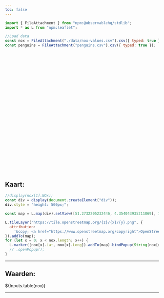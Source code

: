 ```yaml
---
toc: false
---
```


<style>

.hero {
  display: flex;
  flex-direction: column;
  align-items: center;
  font-family: var(--sans-serif);
  margin: 4rem 0 8rem;
  text-wrap: balance;
  text-align: center;
}

.hero h1 {
  margin: 2rem 0;
  max-width: none;
  font-size: 14vw;
  font-weight: 900;
  line-height: 1;
  background: linear-gradient(30deg, var(--theme-foreground-focus), currentColor);
  -webkit-background-clip: text;
  -webkit-text-fill-color: transparent;
  background-clip: text;
}

.hero h2 {
  margin: 0;
  max-width: 34em;
  font-size: 20px;
  font-style: initial;
  font-weight: 500;
  line-height: 1.5;
  color: var(--theme-foreground-muted);
}

@media (min-width: 640px) {
  .hero h1 {
    font-size: 90px;
  }
}

</style>
```js
import { FileAttachment } from "npm:@observablehq/stdlib";
import * as L from "npm:leaflet";
```
```js
//Load data
const nox = FileAttachment("./data/nox-values.csv").csv({ typed: true });
const penguins = FileAttachment("penguins.csv").csv({ typed: true });
```

<div class="hero">
  <h1>NOx meting</h1>
  <!-- <h2>Kaart</h2> -->
</div>

## Kaart:

```js 
//display(nox[1].NOx);
const div = display(document.createElement("div"));
div.style = "height: 500px;";

const map = L.map(div).setView([51.2732205232446, 4.354043935211869], 11);

L.tileLayer("https://tile.openstreetmap.org/{z}/{x}/{y}.png", {
  attribution:
    '&copy; <a href="https://www.openstreetmap.org/copyright">OpenStreetMap</a>',
}).addTo(map);
for (let x = 0; x < nox.length; x++) {
  L.marker([nox[x].Lat, nox[x].Long]).addTo(map).bindPopup(String(nox[x].NOx));
  // .openPopup();
}
```
---

## Waarden:

<div class="grid grid-cols-1">
 <div class="card">${Inputs.table(nox)}</div>
</div>

---
